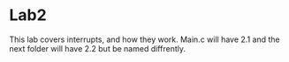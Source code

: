 # Lab2
This lab covers interrupts, and how they work. 
Main.c will have 2.1 and the next folder will have 2.2 but be named diffrently.

